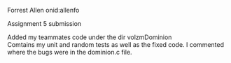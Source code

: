 Forrest Allen onid:allenfo

Assignment 5 submission </br>

Added my teammates code under the dir volzmDominion </br>
Comtains my unit and random tests as well as the fixed code. I commented where the bugs were in the dominion.c file.
